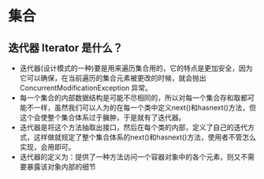 # 集合

## 迭代器 Iterator 是什么？
- 迭代器(设计模式的一种)要是用来遍历集合用的，它的特点是更加安全，因为它可以确保，在当前遍历的集合元素被更改的时候，就会抛出 ConcurrentModificationException 异常。
- 每一个集合的内部数据结构是可能不尽相同的，所以对每一个集合存和取都可能不一样，虽然我们可以人为的在每一个类中定义next()和hasnext()方法，但这个会使整个集合体系过于臃肿，于是就有了迭代器。
- 迭代器是将这个方法抽取出接口，然后在每个类的内部，定义了自己的迭代方式，这样做就规定了整个集合体系的next()和hasnext()方法，使用者不管怎么实现，会用即可。 
- 迭代器的定义为：提供了一种方法访问一个容器对象中的各个元素，则又不需要暴露该对象内部的细节
